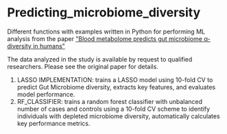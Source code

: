 # Predicting_microbiome_diversity
Different functions with examples written in Python for performing ML analysis from the paper ["Blood metabolome predicts gut microbiome α-diversity in humans"](https://www.nature.com/articles/s41587-019-0233-9)

The data analyzed in the study is available by request to qualified researchers. Please see the original paper for details.
1) LASSO IMPLEMENTATION: trains a LASSO model using 10-fold CV to predict Gut Microbiome diversity, extracts key features, and evaluates model performance.
2) RF_CLASSIFIER: trains a random forest classifier with unbalanced number of cases and controls using a 10-fold CV scheme to identify individuals with depleted microbiome diversity, automatically calculates key performance metrics.
